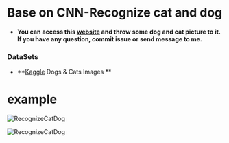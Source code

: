 # Base on CNN-Recognize cat and dog
* **You can access this [website](https://catdogrecognition.herokuapp.com/) and throw some dog and cat picture to it.
If you have any question, commit issue or send message to me.**


### DataSets
* **[Kaggle](https://www.kaggle.com/tongpython/cat-and-dog) Dogs & Cats Images  **


# example
![RecognizeCatDog](https://i.imgur.com/qxTPC2N.png)

![RecognizeCatDog](https://i.imgur.com/yjqDOVI.png)
